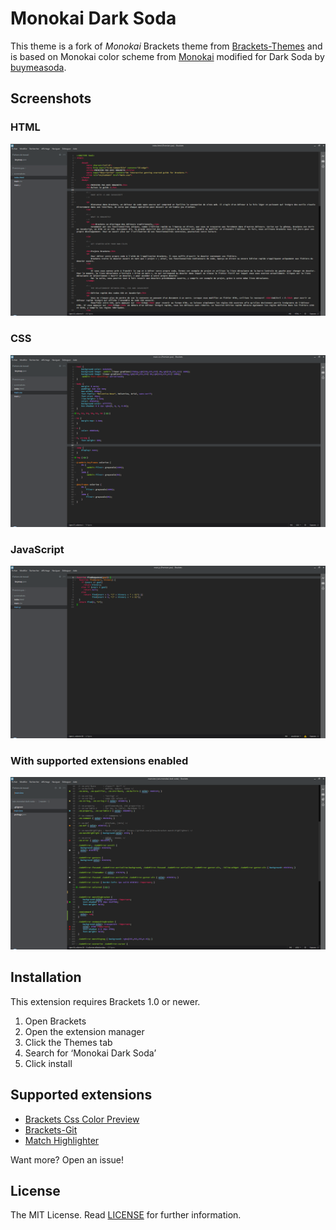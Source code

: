 Monokai Dark Soda
===

This theme is a fork of _Monokai_ Brackets theme from [Brackets-Themes](https://github.com/Brackets-Themes/Monokai) and is based on Monokai color scheme from [Monokai](http://www.monokai.nl/blog/2006/07/15/textmate-color-theme/) modified for Dark Soda by [buymeasoda](https://github.com/buymeasoda/soda-theme/).

Screenshots
---

### HTML
![HTML](screenshots/html.png)

### CSS
![HTML](screenshots/css.png)

### JavaScript
![HTML](screenshots/js.png)

### With supported extensions enabled
![HTML](screenshots/extension.png)

Installation
---

This extension requires Brackets 1.0 or newer.

1. Open Brackets
2. Open the extension manager
3. Click the Themes tab
4. Search for ‘Monokai Dark Soda’
5. Click install

Supported extensions
---
* [Brackets Css Color Preview](https://github.com/cmgddd/Brackets-css-color-preview)
* [Brackets-Git](https://github.com/zaggino/brackets-git)
* [Match Highlighter](https://github.com/gintau/bracket-match-highlighter)

Want more? Open an issue!

License
---

The MIT License. Read [LICENSE](main.less) for further information.

